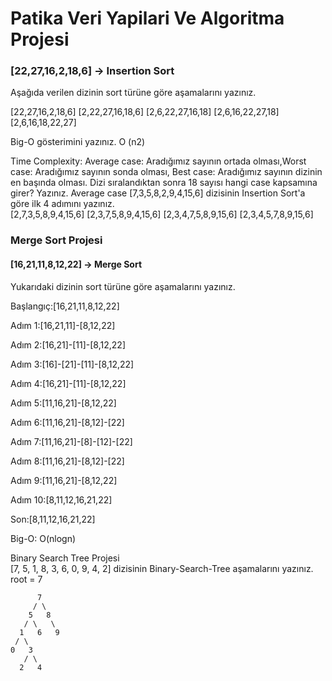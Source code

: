 <h1>Patika Veri Yapilari Ve Algoritma Projesi</h1>

<h3> [22,27,16,2,18,6] -> Insertion Sort </h3>

<p>Aşağıda verilen dizinin sort türüne göre aşamalarını yazınız.</p>
<p> [22,27,16,2,18,6] [2,22,27,16,18,6] [2,6,22,27,16,18] [2,6,16,22,27,18] [2,6,16,18,22,27] </p>
<p> Big-O gösterimini yazınız. O (n2) </p>
<p></p>Time Complexity: Average case: Aradığımız sayının ortada olması,Worst case: Aradığımız sayının sonda olması, Best case: Aradığımız sayının dizinin en başında olması.
Dizi sıralandıktan sonra 18 sayısı hangi case kapsamına girer? Yazınız. Average case [7,3,5,8,2,9,4,15,6] dizisinin Insertion Sort'a göre ilk 4 adımını yazınız. <br>[2,7,3,5,8,9,4,15,6] [2,3,7,5,8,9,4,15,6] [2,3,4,7,5,8,9,15,6] [2,3,4,5,7,8,9,15,6] </p>
<h3>Merge Sort Projesi</h3>
<h4>[16,21,11,8,12,22] -> Merge Sort</h4>
Yukarıdaki dizinin sort türüne göre aşamalarını yazınız.<br>

Başlangıç:[16,21,11,8,12,22] <br>

Adım 1:[16,21,11]-[8,12,22]<br>

Adım 2:[16,21]-[11]-[8,12,22]<br>

Adım 3:[16]-[21]-[11]-[8,12,22]<br>

Adım 4:[16,21]-[11]-[8,12,22]<br>

Adım 5:[11,16,21]-[8,12,22]<br>

Adım 6:[11,16,21]-[8,12]-[22]<br>

Adım 7:[11,16,21]-[8]-[12]-[22]<br>

Adım 8:[11,16,21]-[8,12]-[22]<br>

Adım 9:[11,16,21]-[8,12,22]<br>

Adım 10:[8,11,12,16,21,22]<br>

Son:[8,11,12,16,21,22]<br>

Big-O: O(nlogn)<br>

Binary Search Tree Projesi<br>
[7, 5, 1, 8, 3, 6, 0, 9, 4, 2] dizisinin Binary-Search-Tree aşamalarını yazınız. root = 7<br>

          7
         / \
        5   8
       / \   \  
      1   6   9
     / \   
    0   3 
       / \
      2   4      
